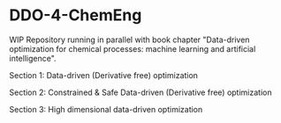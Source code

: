 # DDO-4-ChemEng
WIP Repository running in parallel with book chapter "Data-driven optimization for chemical processes: machine learning and artificial intelligence".

Section 1: Data-driven (Derivative free) optimization

Section 2: Constrained & Safe Data-driven (Derivative free) optimization

Section 3: High dimensional data-driven optimization
